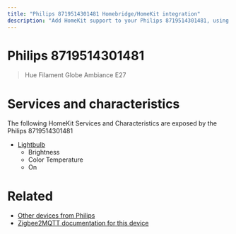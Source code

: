 ```yaml
---
title: "Philips 8719514301481 Homebridge/HomeKit integration"
description: "Add HomeKit support to your Philips 8719514301481, using Homebridge, Zigbee2MQTT and homebridge-z2m."
---
```

<!---
This file has been GENERATED using src/docgen/docgen.ts
DO NOT EDIT THIS FILE MANUALLY!
-->
# Philips 8719514301481
> Hue Filament Globe Ambiance E27


# Services and characteristics
The following HomeKit Services and Characteristics are exposed by
the Philips 8719514301481

* [Lightbulb](../../light.md)
  * Brightness
  * Color Temperature
  * On


# Related
* [Other devices from Philips](../index.md#philips)
* [Zigbee2MQTT documentation for this device](https://www.zigbee2mqtt.io/devices/8719514301481.html)